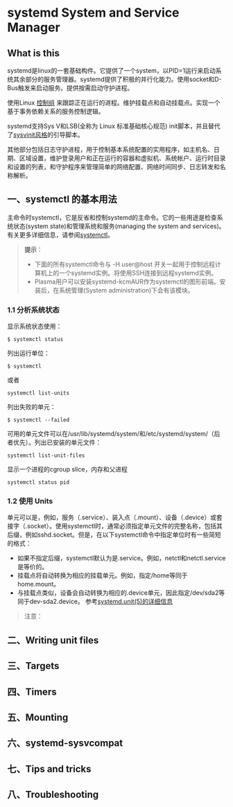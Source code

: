 # systemd System and Service Manager
## What is this
systemd是linux的一套基础构件。它提供了一个system，以PID=1运行来启动系统其余部分的服务管理器。systemd提供了积极的并行化能力。使用socket和D-Bus触发来启动服务。提供按需启动守护进程。

使用Linux [控制组](https://wiki.archlinux.org/index.php/Cgroups) 来跟踪正在运行的进程。维护挂载点和自动挂载点。实现一个基于事务依赖关系的服务控制逻辑。

systemd支持Sys V和LSB(全称为 Linux 标准基础核心规范) init脚本，并且替代了[sysvinit风格](https://zh.opensuse.org/openSUSE:Packaging_init_scripts)的引导脚本。

其他部分包括日志守护进程，用于控制基本系统配置的实用程序，如主机名、日期、区域设置，维护登录用户和正在运行的容器和虚拟机、系统帐户、运行时目录和设置的列表，和守护程序来管理简单的网络配置、网络时间同步、日志转发和名称解析。

## 一、systemctl 的基本用法
主命令时systemctl，它是反省和控制systemd的主命令。它的一些用途是检查系统状态(system
 state)和管理系统和服务(managing the system and services)。有关更多详细信息，请参阅[systemctl](https://jlk.fjfi.cvut.cz/arch/manpages/man/systemctl.1)。
 
 >**提示**：
 > - 下面的所有systemctl命令与 -H user@host 开关一起用于控制远程计算机上的一个systemd实例。将使用SSH连接到远程systemd实例。
 > - Plasma用户可以安装systemd-kcmAUR作为systemctl的图形前端。安装后，在系统管理(System administration)下会有该模块。
 
### 1.1 分析系统状态
显示系统状态使用：
```shell
$ systemctl status
```
列出运行单位：
```shell
$ systemctl
```
或者
```shell
systemctl list-units
```
列出失败的单元：
```shell
$ systemctl --failed
```
可用的单元文件可以在/usr/lib/systemd/system/和/etc/systemd/system/（后者优先）。列出已安装的单元文件：
```shell
systemctl list-unit-files
```
显示一个进程的cgroup slice，内存和父进程
```shell
systemctl status pid
```
### 1.2 使用 Units
单元可以是，例如，服务（.service）、装入点（.mount）、设备（.device）或套接字（.socket）。使用systemctl时，通常必须指定单元文件的完整名称，包括其后缀，例如sshd.socket。但是，在以下systemctl命令中指定单位时有一些简短的格式：
- 如果不指定后缀，systemctl默认为是.service。例如，netctl和netctl.service是等价的。
- 挂载点将自动转换为相应的挂载单元。例如，指定/home等同于home.mount。
- 与挂载点类似，设备会自动转换为相应的.device单元，因此指定/dev/sda2等同于dev-sda2.device。
参考[systemd.unit(5)的详细信息](https://jlk.fjfi.cvut.cz/arch/manpages/man/systemd.unit.5)
> 注意：
>
## 二、Writing unit files
## 三、Targets
## 四、Timers
## 五、Mounting
## 六、systemd-sysvcompat
## 七、Tips and tricks
## 八、Troubleshooting

